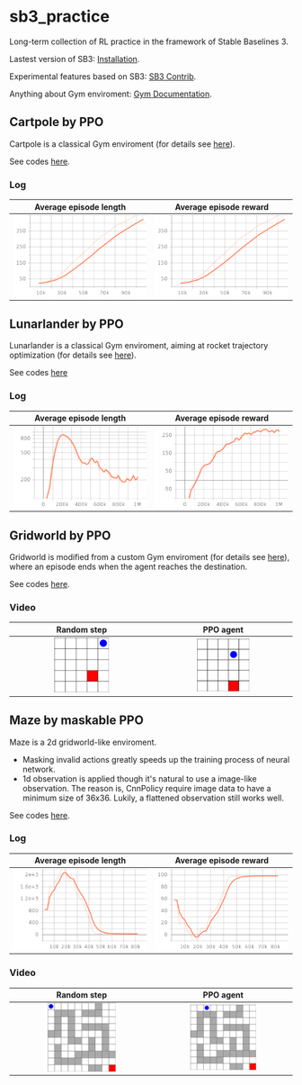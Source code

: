 # sb3_practice
Long-term collection of RL practice in the framework of Stable Baselines 3.

Lastest version of SB3: [Installation](https://stable-baselines3.readthedocs.io/en/master/guide/install.html).

Experimental features based on SB3: [SB3 Contrib](https://stable-baselines3.readthedocs.io/en/master/guide/sb3_contrib.html).

Anything about Gym enviroment: [Gym Documentation](https://www.gymlibrary.dev/).

## Cartpole by PPO
Cartpole is a classical Gym enviroment (for details see [here](https://gymnasium.farama.org/environments/classic_control/cart_pole/)).

See codes [here](https://github.com/wwsyan/sb3_practice/tree/main/cartpole_ppo).

### Log
| Average episode length | Average episode reward |
| :---------: | :---------: |
| <img src="images/cartpole_ppo_ep_len_mean.png" width="100%" height="100%"> | <img src="images/cartpole_ppo_ep_rew_mean.png" width="100%" height="100%"> |

## Lunarlander by PPO
Lunarlander is a classical Gym enviroment, aiming at rocket trajectory optimization 
(for details see [here](https://gymnasium.farama.org/environments/box2d/lunar_lander/)).

See codes [here](https://github.com/wwsyan/sb3_practice/tree/main/lunarlander_ppo)

### Log
| Average episode length | Average episode reward |
| :---------: | :---------: |
| <img src="images/lunarlander_ppo_ep_len_mean.png" width="100%" height="100%"> | <img src="images/lunarlander_ppo_ep_rew_mean.png" width="100%" height="100%"> |

## Gridworld by PPO
Gridworld is modified from a custom Gym enviroment (for details see [here](https://gymnasium.farama.org/tutorials/gymnasium_basics/environment_creation/)),
where an episode ends when the agent reaches the destination.

See codes [here](https://github.com/wwsyan/sb3_practice/tree/main/gridworld_ppo).

### Video
| Random step | PPO agent |
| :---------: | :---------: |
| <img src="images/gridworld_random_0.gif" width="40%" height="40%"> | <img src="images/gridworld_ppo_0.gif" width="40%" height="40%"> |

## Maze by maskable PPO
Maze is a 2d gridworld-like enviroment.
<ul>
<li>Masking invalid actions greatly speeds up the training process of neural network. </li>
<li>1d observation is applied though it's natural to use a image-like observation.
The reason is, CnnPolicy require image data to have a minimum size of 36x36.
Lukily, a flattened observation still works well. </li>
</ul>

See codes [here](https://github.com/wwsyan/sb3_practice/tree/main/maze_ppo).

### Log
| Average episode length | Average episode reward |
| :---------: | :---------: |
| <img src="images/maze_ppo_ep_len_mean.png" width="100%" height="100%"> | <img src="images/maze_ppo_ep_rew_mean.png" width="100%" height="100%"> |

### Video
| Random step | PPO agent |
| :---------: | :---------: |
| <img src="images/maze_random.gif" width="50%" height="50%"> | <img src="images/maze_ppo.gif" width="50%" height="50%"> |









